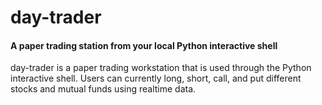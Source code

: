 # day-trader
#### A paper trading station from your local Python interactive shell

day-trader is a paper trading workstation that is used through the Python interactive shell. Users can currently long, short, call, and put different stocks and mutual funds using realtime data. 
